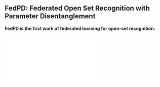 ## FedPD: Federated Open Set Recognition with Parameter Disentanglement

**FedPD is the first work of federated learning for open-set recognition.**

![](introduction_2.pdf)

